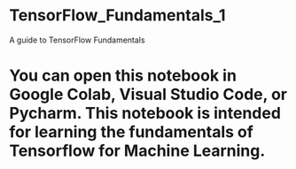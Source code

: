 # TensorFlow_Fundamentals_1
A guide to TensorFlow Fundamentals

# You can open this notebook in Google Colab, Visual Studio Code, or Pycharm. This notebook is intended for learning the fundamentals of Tensorflow for Machine Learning.

